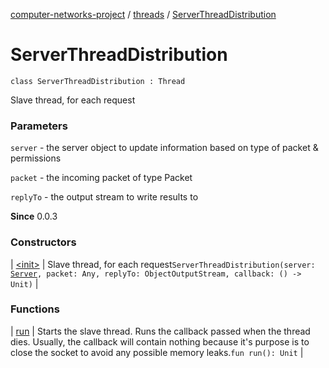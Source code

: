 [computer-networks-project](../../index.md) / [threads](../index.md) / [ServerThreadDistribution](./index.md)

# ServerThreadDistribution

`class ServerThreadDistribution : Thread`

Slave thread, for each request

### Parameters

`server` - the server object to update information based on type of packet &amp; permissions

`packet` - the incoming packet of type Packet

`replyTo` - the output stream to write results to

**Since**
0.0.3

### Constructors

| [&lt;init&gt;](-init-.md) | Slave thread, for each request`ServerThreadDistribution(server: `[`Server`](../../models/-server/index.md)`, packet: Any, replyTo: ObjectOutputStream, callback: () -> Unit)` |

### Functions

| [run](run.md) | Starts the slave thread. Runs the callback passed when the thread dies. Usually, the callback will contain nothing because it's purpose is to close the socket to avoid any possible memory leaks.`fun run(): Unit` |

